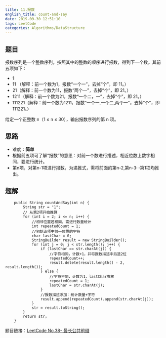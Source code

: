```yaml
---
title: 11.报数
english_title: count-and-say
date: 2019-09-30 12:51:10
tags: LeetCode
categories: Algorithms/DataStructure
---
```


## 题目
报数序列是一个整数序列，按照其中的整数的顺序进行报数，得到下一个数。其前五项如下：

* 1  
* 11 （解释：前一个数为1，报数“一个一”，去掉“个”，即 11。）
* 21（解释：前一个数为11，报数“两个一”，去掉“个”，即 21。）
* 1211（解释：前一个数为21，报数“一个二，一”，去掉“个”，即 21。）
* 111221（解释：前一个数为1211，报数“一个一,一个二,两个一”，去掉“个”，即 111221。）

给定一个正整数 n（1 ≤ n ≤ 30），输出报数序列的第 n 项。

## 思路
* 难度：**简单**
* 根据前五项可了解“报数”的意思：对前一个数进行描述，相近位数上数字相同，要进行统计。
* 第n项，对第n-1项进行报数，为递推式，需将前面的第n-2,第n-3···第1项均推出。


## 题解

```
    public String countAndSay(int n) {
        String str = "1";
        // 从第2项开始推算
        for (int i = 2; i <= n; i++) {
            //相邻位置若相同，需进行数量统计
            int repeatedCount = 1;
            //初始该项中前一位置的字符
            char lastChar = 0;
            StringBuilder result = new StringBuilder();
            for (int j = 0; j < str.length(); j++) {
                if (lastChar == str.charAt(j)) {
                    //字符相同，计数+1，并将报数描述中后退2位
                    repeatedCount++;
                    result.delete(result.length() - 2, result.length());
                } else {
                    //字符不同，计数为1，lastChar右移
                    repeatedCount = 1;
                    lastChar = str.charAt(j);
                }
                //报数描述添加：统计数量+字符
                result.append(repeatedCount).append(str.charAt(j));
            }
            str = result.toString();
        }
        return str;
    }
```

题目链接：[LeetCode No.38- 最长公共前缀](https://leetcode-cn.com/problems/count-and-say)
